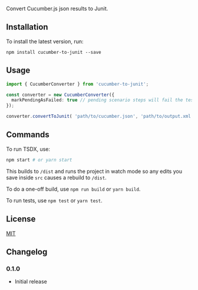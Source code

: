 Convert Cucumber.js json results to Junit.

Installation
------------

To install the latest version, run:

    npm install cucumber-to-junit --save

Usage
-----

```typescript
import { CucumberConverter } from 'cucumber-to-junit';

const converter = new CucumberConverter({
  markPendingAsFailed: true // pending scenario steps will fail the test case
});

converter.convertToJunit( 'path/to/cucumber.json', 'path/to/output.xml');

```

## Commands

To run TSDX, use:

```bash
npm start # or yarn start
```

This builds to `/dist` and runs the project in watch mode so any edits you save inside `src` causes a rebuild to `/dist`.

To do a one-off build, use `npm run build` or `yarn build`.

To run tests, use `npm test` or `yarn test`.

License
-------

[MIT](LICENSE)

Changelog
---------

### 0.1.0
- Initial release
